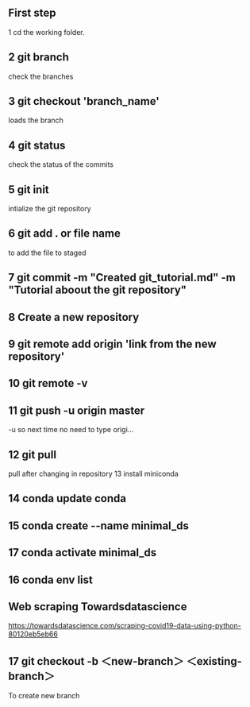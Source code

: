 ## First step

1 cd the working folder.
## 2 git branch
check the branches 
## 3 git checkout 'branch_name'
loads the branch
## 4 git status 
check the status of the commits 
## 5 git init
intialize the git repository
## 6 git add . or file name
to add the file to staged
## 7 git commit -m "Created git_tutorial.md" -m "Tutorial aboout the git repository"
## 8 Create a new repository
## 9 git remote add origin 'link from the new repository'
## 10 git remote -v
## 11 git push -u origin master
-u so next time no need to type origi...
## 12 git pull
pull after changing in repository
13 install miniconda
## 14 conda update conda
## 15 conda create --name minimal_ds
## 17 conda activate minimal_ds
## 16 conda env list
## Web scraping Towardsdatascience
https://towardsdatascience.com/scraping-covid19-data-using-python-80120eb5eb66
## 17 git checkout -b ＜new-branch＞ ＜existing-branch＞
To create new branch